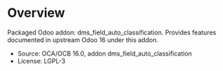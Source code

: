 # Overview

Packaged Odoo addon: dms_field_auto_classification. Provides features documented in upstream Odoo 16 under this addon.

- Source: OCA/OCB 16.0, addon dms_field_auto_classification
- License: LGPL-3
